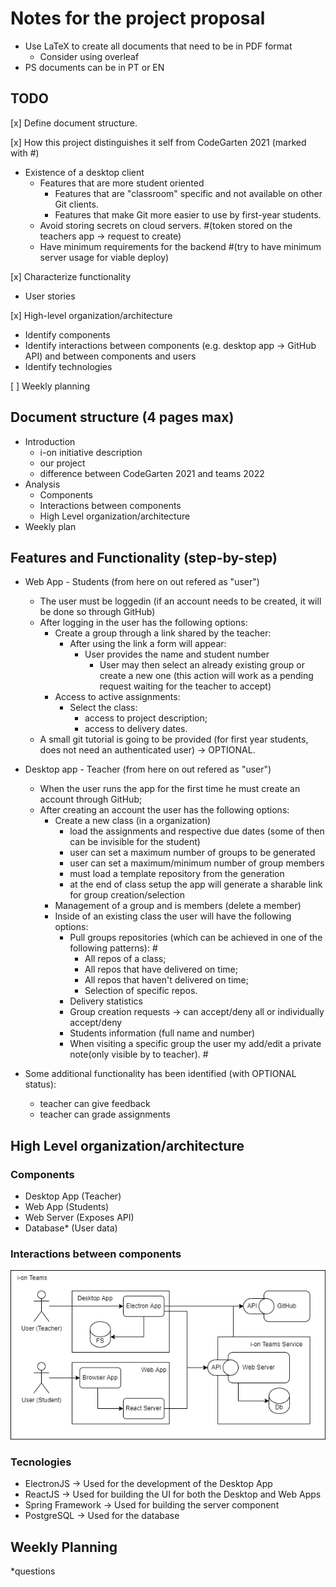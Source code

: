# Notes for the project proposal

- Use LaTeX to create all documents that need to be in PDF format
  - Consider using overleaf
- PS documents can be in PT or EN

## TODO

[x] Define document structure.

[x] How this project distinguishes it self from CodeGarten 2021 (marked with #)

- Existence of a desktop client
  - Features that are more student oriented
    - Features that are "classroom" specific and not available on other Git clients.
    - Features that make Git more easier to use by first-year students.
  - Avoid storing secrets on cloud servers.           #(token stored on the teachers app -> request to create)
  - Have minimum requirements for the backend         #(try to have minimum server usage for viable deploy)

[x] Characterize functionality

- User stories

[x] High-level organization/architecture

- Identify components
- Identify interactions between components (e.g. desktop app -> GitHub API) and between components and users
- Identify technologies

[ ] Weekly planning

## Document structure (4 pages max)

- Introduction
  - i-on initiative description
  - our project
  - difference between CodeGarten 2021 and teams 2022
- Analysis
  - Components
  - Interactions between components
  - High Level organization/architecture
- Weekly plan

## Features and Functionality (step-by-step)

- Web App - Students (from here on out refered as "user")
  - The user must be loggedin (if an account needs to be created, it will be done so through GitHub)
  - After logging in the user has the following options:
    - Create a group through a link shared by the teacher:
      - After using the link a form will appear:
        - User provides the name and student number
          - User may then select an already existing group or create a new one (this action will work as a pending request waiting for the teacher to accept)
    - Access to active assignments:
      - Select the class:
        - access to project description;
        - access to delivery dates.
  - A small git tutorial is going to be provided (for first year students, does not need an authenticated user) -> OPTIONAL.

- Desktop app - Teacher (from here on out refered as "user")
  - When the user runs the app for the first time he must create an account through GitHub;
  - After creating an account the user has the following options:
    - Create a new class (in a organization)
      - load the assignments and respective due dates (some of then can be invisible for the student)
      - user can set a maximum number of groups to be generated
      - user can set a maximum/minimum number of group members
      - must load a template repository from the generation
      - at the end of class setup the app will generate a sharable link for group creation/selection
    - Management of a group and is members (delete a member)
    - Inside of an existing class the user will have the following options:
      - Pull groups repositories (which can be achieved in one of the following patterns):                  #
        - All repos of a class;
        - All repos that have delivered on time;
        - All repos that haven't delivered on time;
        - Selection of specific repos.
      - Delivery statistics
      - Group creation requests -> can accept/deny all or individually accept/deny
      - Students information (full name and number)
      - When visiting a specific group the user my add/edit a private note(only visible by to teacher).     #

- Some additional functionality has been identified (with OPTIONAL status):
  - teacher can give feedback
  - teacher can grade assignments
  
## High Level organization/architecture

### Components

- Desktop App (Teacher)
- Web App (Students)
- Web Server (Exposes API)
- Database* (User data)

### Interactions between components

![](https://github.com/i-on-project/teams/blob/main/docs/2022/interactions_between_components.png)

### Tecnologies

- ElectronJS -> Used for the development of the Desktop App
- ReactJS -> Used for building the UI for both the Desktop and Web Apps
- Spring Framework -> Used for building the server component
- PostgreSQL -> Used for the database

## Weekly Planning

*questions
